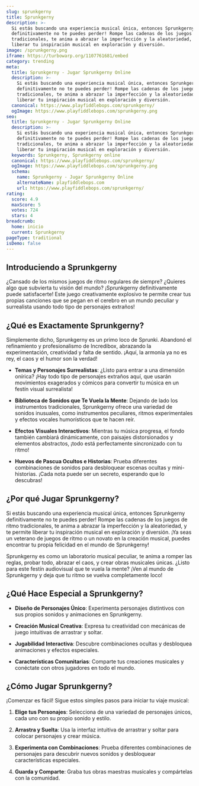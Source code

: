 ```yaml
---
slug: sprunkgerny
title: Sprunkgerny
description: >-
  Si estás buscando una experiencia musical única, entonces Sprunkgerny
  definitivamente no te puedes perder! Rompe las cadenas de los juegos de ritmo
  tradicionales, te anima a abrazar la imperfección y la aleatoriedad, y te permite
  liberar tu inspiración musical en exploración y diversión.
image: /sprunkgerny.png
iframe: https://turbowarp.org/1107761681/embed
category: trending
meta:
  title: Sprunkgerny - Jugar Sprunkgerny Online
  description: >-
    Si estás buscando una experiencia musical única, entonces Sprunkgerny
    definitivamente no te puedes perder! Rompe las cadenas de los juegos de ritmo
    tradicionales, te anima a abrazar la imperfección y la aleatoriedad, y te permite
    liberar tu inspiración musical en exploración y diversión.
  canonical: https://www.playfiddlebops.com/sprunkgerny/
  ogImage: https://www.playfiddlebops.com/sprunkgerny.png
seo:
  title: Sprunkgerny - Jugar Sprunkgerny Online
  description: >-
    Si estás buscando una experiencia musical única, entonces Sprunkgerny
    definitivamente no te puedes perder! Rompe las cadenas de los juegos de ritmo
    tradicionales, te anima a abrazar la imperfección y la aleatoriedad, y te permite
    liberar tu inspiración musical en exploración y diversión.
  keywords: Sprunkgerny, Sprunkgerny online
  canonical: https://www.playfiddlebops.com/sprunkgerny/
  ogImage: https://www.playfiddlebops.com/sprunkgerny.png
  schema:
    name: Sprunkgerny - Jugar Sprunkgerny Online
    alternateName: playfiddlebops.com
    url: https://www.playfiddlebops.com/sprunkgerny/
rating:
  score: 4.9
  maxScore: 5
  votes: 724
  stars: 4
breadcrumb:
  home: inicio
  current: Sprunkgerny
pageType: traditional
isDemo: false
---
```


## Introduciendo a Sprunkgerny

¿Cansado de los mismos juegos de ritmo regulares de siempre? ¿Quieres algo que subvierta tu visión del mundo? ¡Sprunkgerny definitivamente puede satisfacerte! Este juego creativamente explosivo te permite crear tus propias canciones que se pegan en el cerebro en un mundo peculiar y surrealista usando todo tipo de personajes extraños!

## ¿Qué es Exactamente Sprunkgerny?

Simplemente dicho, Sprunkgerny es un primo loco de Sprunki. Abandonó el refinamiento y profesionalismo de Incredibox, abrazando la experimentación, creatividad y falta de sentido. ¡Aquí, la armonía ya no es rey, el caos y el humor son la verdad!

- **Temas y Personajes Surrealistas**: ¿Listo para entrar a una dimensión onírica? ¡Hay todo tipo de personajes extraños aquí, que usarán movimientos exagerados y cómicos para convertir tu música en un festín visual surrealista!

- **Biblioteca de Sonidos que Te Vuela la Mente**: Dejando de lado los instrumentos tradicionales, Sprunkgerny ofrece una variedad de sonidos inusuales, como instrumentos peculiares, ritmos experimentales y efectos vocales humorísticos que te hacen reír.

- **Efectos Visuales Interactivos**: Mientras tu música progresa, el fondo también cambiará dinámicamente, con paisajes distorsionados y elementos abstractos, ¡todo está perfectamente sincronizado con tu ritmo!

- **Huevos de Pascua Ocultos e Historias**: Prueba diferentes combinaciones de sonidos para desbloquear escenas ocultas y mini-historias. ¡Cada nota puede ser un secreto, esperando que lo descubras!

## ¿Por qué Jugar Sprunkgerny?

Si estás buscando una experiencia musical única, entonces Sprunkgerny definitivamente no te puedes perder! Rompe las cadenas de los juegos de ritmo tradicionales, te anima a abrazar la imperfección y la aleatoriedad, y te permite liberar tu inspiración musical en exploración y diversión. ¡Ya seas un veterano de juegos de ritmo o un novato en la creación musical, puedes encontrar tu propia felicidad en el mundo de Sprunkgerny!

Sprunkgerny es como un laboratorio musical peculiar, te anima a romper las reglas, probar todo, abrazar el caos, y crear obras musicales únicas. ¿Listo para este festín audiovisual que te vuela la mente? ¡Ven al mundo de Sprunkgerny y deja que tu ritmo se vuelva completamente loco!

## ¿Qué Hace Especial a Sprunkgerny?

- **Diseño de Personajes Único**: Experimenta personajes distintivos con sus propios sonidos y animaciones en Sprunkgerny.

- **Creación Musical Creativa**: Expresa tu creatividad con mecánicas de juego intuitivas de arrastrar y soltar.

- **Jugabilidad Interactiva**: Descubre combinaciones ocultas y desbloquea animaciones y efectos especiales.

- **Características Comunitarias**: Comparte tus creaciones musicales y conéctate con otros jugadores en todo el mundo.

## ¿Cómo Jugar Sprunkgerny?

¡Comenzar es fácil! Sigue estos simples pasos para iniciar tu viaje musical:

1. **Elige tus Personajes**: Selecciona de una variedad de personajes únicos, cada uno con su propio sonido y estilo.

1. **Arrastra y Suelta**: Usa la interfaz intuitiva de arrastrar y soltar para colocar personajes y crear música.

1. **Experimenta con Combinaciones**: Prueba diferentes combinaciones de personajes para descubrir nuevos sonidos y desbloquear características especiales.

1. **Guarda y Comparte**: Graba tus obras maestras musicales y compártelas con la comunidad.